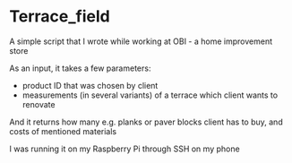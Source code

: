 # Terrace_field

A simple script that I wrote while working at OBI - a home improvement store

As an input, it takes a few parameters:
  - product ID that was chosen by client
  - measurements (in several variants) of a terrace which client wants to renovate

And it returns how many e.g. planks or paver blocks client has to buy, and costs of mentioned materials

I was running it on my Raspberry Pi through SSH on my phone
